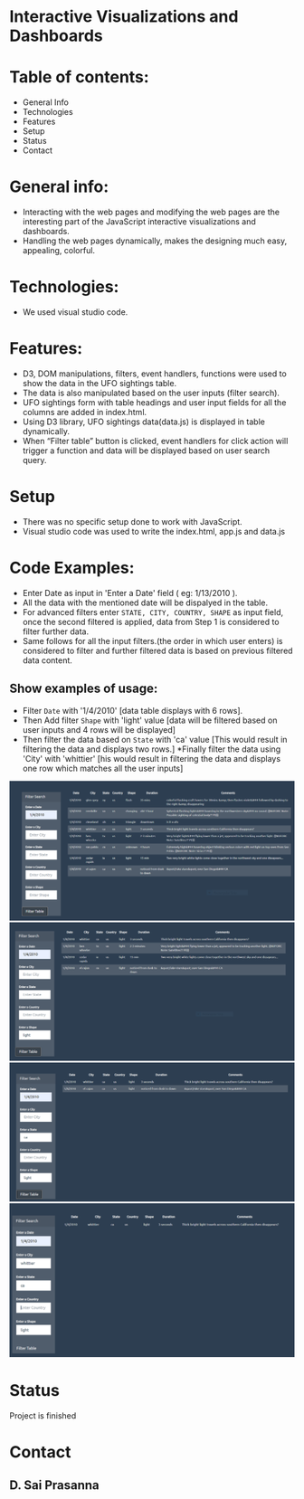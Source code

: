 # Interactive Visualizations and Dashboards

# Table of contents:
*	General Info
*	Technologies
*	Features
*	Setup
*	Status
*	Contact

# General info:
*	Interacting with the web pages and modifying the web pages are the interesting part of the JavaScript interactive visualizations and dashboards.
*	Handling the web pages dynamically, makes the designing much easy, appealing, colorful. 

# Technologies:
*	We used visual studio code.

# Features:
*	D3, DOM manipulations, filters, event handlers, functions were used to show the data in the UFO sightings table.
*	The data is also manipulated based on the user inputs (filter search).
*	UFO sightings form with table headings and user input fields for all the columns are added in index.html.
*	Using D3 library, UFO sightings data(data.js) is displayed in table dynamically.
*	When “Filter table” button is clicked, event handlers for click action will trigger a function and data will be displayed based on user search query.

# Setup
*	There was no specific setup done to work with JavaScript. 
*	Visual studio code was used to write the index.html, app.js and data.js

# Code Examples:
* Enter Date as input  in 'Enter a Date'  field ( eg: 1/13/2010 ).
* All the data with the mentioned date will be dispalyed in the table.
* For advanced filters enter `STATE, CITY, COUNTRY, SHAPE` as input field, once the second filtered is applied, data from Step 1 is considered to filter further data.
* Same follows for all the input filters.(the order in which user enters)
is considered to filter and further filtered data is based on previous filtered data content.
## Show examples of usage:

* Filter `Date` with '1/4/2010' [data table displays with 6 rows].
* Then Add filter `Shape` with 'light' value [data will be filtered based on user inputs and 4 rows will be displayed]
* Then filter the data based on `State` with 'ca' value [This would result in filtering the data and displays two rows.]
*Finally filter the data using 'City' with 'whittier' [his would result in filtering the data and displays one row which matches all the user inputs]

![date filtered table](./screenshots/date.png)
![date and shape filtered table](./screenshots/date_shape_filter.png)
![date,state,shape filtered table](./screenshots/date_state_shape_filter.png)
![date,city,state,shape filtered table](./screenshots/date_city_state_shape_filter.png)

# Status
Project is finished

# Contact
## D. Sai Prasanna

